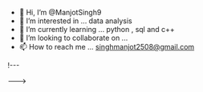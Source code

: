 - 👋 Hi, I’m @ManjotSingh9
- 👀 I’m interested in ... data analysis
- 🌱 I’m currently learning ... python , sql and c++
- 💞️ I’m looking to collaborate on ...
- 📫 How to reach me ... singhmanjot2508@gmail.com

!---

--->
